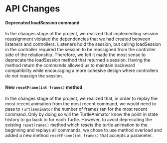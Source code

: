 # API Changes

#### Deprecated loadSession command

In the changes stage of the project, we realized that implementing session reassignment violated the
dependencies that we had created between listeners and controllers. Listeners hold the session, but
calling loadSession in the controller required the session to be reassigned from the controller side
of the relationship. Therefore, we felt it made the most sense to deprecate the loadSession method
that returned a session. Having the method return the commands allowed us to
maintain backward compatibility while encouraging a more cohesive design where controllers do not
reassign the session.

#### New `resetFrame(int frames)` method

In the changes stage of the project, we realized that, in order to replay the most recent animation
from the most recent command, we would need to pass to `TurtleAnimator` the number of frames ran for
the most recent command. Only by doing so will the TurtleAnimator know the point in state history to
go back to for each Turtle. However, to avoid deprecating the existing `resetFrame()` method which
resets the turtle animation to the beginning and replays all commands, we chose to use method
overload and added a new method `resetFrame(int frames)` that accepts a parameter.

